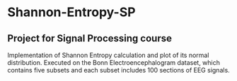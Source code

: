 # Shannon-Entropy-SP
## Project for Signal Processing course

Implementation of Shannon Entropy calculation and plot of its normal distribution.
Executed on the Bonn Electroencephalogram dataset, which contains five subsets and each subset includes 100 sections of EEG signals.
